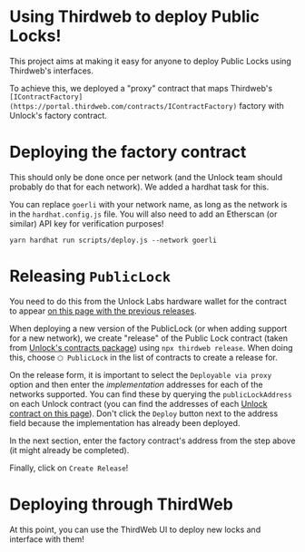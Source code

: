 # Using Thirdweb to deploy Public Locks!

This project aims at making it easy for anyone to deploy Public Locks using Thirdweb's interfaces. 

To achieve this, we deployed a "proxy" contract that maps Thirdweb's `[IContractFactory](https://portal.thirdweb.com/contracts/IContractFactory)` factory with Unlock's factory contract.

# Deploying the factory contract

This should only be done once per network (and the Unlock team should probably do that for each network). We added a hardhat task for this.

You can replace `goerli` with your network name, as long as the network is in the `hardhat.config.js` file. You will also need to add an Etherscan (or similar) API key for verification purposes!

```shell
yarn hardhat run scripts/deploy.js --network goerli
```

# Releasing `PublicLock`

You need to do this from the Unlock Labs hardware wallet for the contract to appear [on this page with the previous releases](https://thirdweb.com/0xF5C28ce24Acf47849988f147d5C75787c0103534).

When deploying a new version of the PublicLock (or when adding support for a new network), we create "release" of the Public Lock contract (taken from [Unlock's contracts package](https://github.com/unlock-protocol/unlock/tree/master/packages/contracts)) using `npx thirdweb release`. When doing this, choose `⬡ PublicLock` in the list of contracts to create a release for.

On the release form, it is important to select the `Deployable via proxy` option and then enter the _implementation_ addresses for each of the networks supported. You can find these by querying the `publicLockAddress` on each Unlock contract (you can find the addresses of each [Unlock contract on this page](https://docs.unlock-protocol.com/core-protocol/unlock/networks)). Don't click the `Deploy` button next to the address field because the implementation has already been deployed.

In the next section, enter the factory contract's address from the step above (it might already be completed).

Finally, click on `Create Release`!

# Deploying through ThirdWeb

At this point, you can use the ThirdWeb UI to deploy new locks and interface with them!
